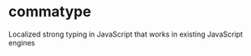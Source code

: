 commatype
=========

Localized strong typing in JavaScript that works in existing JavaScript engines
